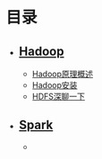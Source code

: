 # 目录

- ## [Hadoop](https://github.com/luzhouxiaobai/Big-Data-Review/tree/master/Hadoop)

  - [Hadoop原理概述](https://github.com/luzhouxiaobai/Big-Data-Review/blob/master/Hadoop/Hadoop原理简述.md)
  - [Hadoop安装](https://github.com/luzhouxiaobai/Big-Data-Review/blob/master/Hadoop/Hadoop安装.md)
  - [HDFS深聊一下](https://github.com/luzhouxiaobai/Big-Data-Review/blob/master/Hadoop/HDFS深聊一下.md)

- ## [Spark](https://github.com/luzhouxiaobai/Big-Data-Review/tree/master/spark)
  - 
